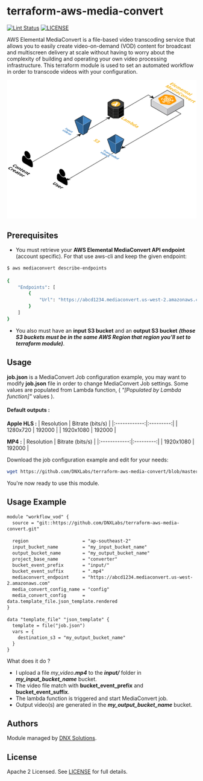 # terraform-aws-media-convert

[![Lint Status](https://github.com/DNXLabs/terraform-aws-media-convert/workflows/Lint/badge.svg)](https://github.com/DNXLabs/terraform-aws-media-convert/actions)
[![LICENSE](https://img.shields.io/github/license/DNXLabs/terraform-aws-media-convert)](https://github.com/DNXLabs/terraform-aws-media-convert/blob/master/LICENSE)

AWS Elemental MediaConvert is a file-based video transcoding service that allows you to easily create video-on-demand (VOD) content for broadcast and multiscreen delivery at scale without having to worry about the complexity of building and operating your own video processing infrastructure.
This terraform module is used to set an automated workflow in order to transcode videos with your configuration.

![Infrastructure schema](./.documentation/infrastructure.png)

## Prerequisites

 * You must retrieve your **AWS Elemental MediaConvert API endpoint** (account specific). For that use aws-cli and keep the given endpoint:
```sh
$ aws mediaconvert describe-endpoints

{
    "Endpoints": [
        {
            "Url": "https://abcd1234.mediaconvert.us-west-2.amazonaws.com"
        }
    ]
}
```

* You also must have an **input S3 bucket** and an **output S3 bucket** _**(those S3 buckets must be in the same AWS Region that region you'll set to terraform module)**_.

## Usage

**job.json** is a MediaConvert Job configuration example, you may want to modify **job.json** file in order to change MediaConvert Job settings. Some values are populated from Lambda function, ( *"[Populated by Lambda function]"* values ).

#### Default outputs :
**Apple HLS :**
| Resolution | Bitrate (bits/s) |
|:------------:|:---------:|
| 1280x720 | 192000 |
| 1920x1080 | 192000 |

**MP4 :**
| Resolution | Bitrate (bits/s) |
|:------------:|:---------:|
| 1920x1080 | 192000 |


Download the job configuration example and edit for your needs:
```bash
wget https://github.com/DNXLabs/terraform-aws-media-convert/blob/master/examples/job.json
```

You're now ready to use this module.

## Usage Example

```hcl
module "workflow_vod" {
  source = "git::https://github.com/DNXLabs/terraform-aws-media-convert.git"

  region                    = "ap-southeast-2"
  input_bucket_name         = "my_input_bucket_name"
  output_bucket_name        = "my_output_bucket_name"
  project_base_name         = "converter"
  bucket_event_prefix       = "input/"
  bucket_event_suffix       = ".mp4"
  mediaconvert_endpoint     = "https://abcd1234.mediaconvert.us-west-2.amazonaws.com"
  media_convert_config_name = "config"
  media_convert_config      = data.template_file.json_template.rendered
}

data "template_file" "json_template" {
  template = file("job.json")
  vars = {
    destination_s3 = "my_output_bucket_name"
  }
}
```

What does it do ?
* I upload a file _my_video_***.mp4*** to the ***input/*** folder in ***my_input_bucket_name*** bucket.
* The video file match with **bucket_event_prefix** and **bucket_event_suffix**.
* The lambda function is triggered and start MediaConvert job.
* Output video(s) are generated in the ***my_output_bucket_name*** bucket.

<!--- BEGIN_TF_DOCS --->

<!--- END_TF_DOCS --->

## Authors

Module managed by [DNX Solutions](https://github.com/DNXLabs).

## License

Apache 2 Licensed. See [LICENSE](https://github.com/DNXLabs/terraform-aws-media-convert/blob/master/LICENSE) for full details.